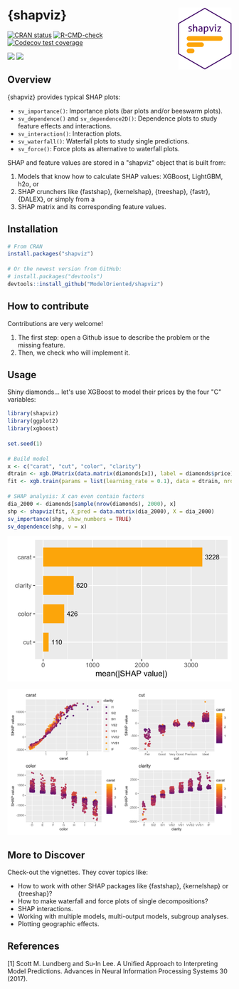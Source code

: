 # {shapviz} <a href='https://github.com/ModelOriented/shapviz'><img src='man/figures/logo.png' align="right" height="139" /></a>

<!-- badges: start -->

[![CRAN status](http://www.r-pkg.org/badges/version/shapviz)](https://cran.r-project.org/package=shapviz)
[![R-CMD-check](https://github.com/ModelOriented/shapviz/actions/workflows/R-CMD-check.yaml/badge.svg)](https://github.com/ModelOriented/shapviz/actions)
[![Codecov test coverage](https://codecov.io/gh/ModelOriented/shapviz/branch/main/graph/badge.svg)](https://app.codecov.io/gh/ModelOriented/shapviz?branch=main)

[![](https://cranlogs.r-pkg.org/badges/shapviz)](https://cran.r-project.org/package=shapviz) 
[![](https://cranlogs.r-pkg.org/badges/grand-total/shapviz?color=orange)](https://cran.r-project.org/package=shapviz)

<!-- badges: end -->

## Overview

{shapviz} provides typical SHAP plots:

- `sv_importance()`: Importance plots (bar plots and/or beeswarm plots).
- `sv_dependence()` and `sv_dependence2D()`: Dependence plots to study feature effects and interactions.
- `sv_interaction()`: Interaction plots.
- `sv_waterfall()`: Waterfall plots to study single predictions.
- `sv_force()`: Force plots as alternative to waterfall plots.

SHAP and feature values are stored in a "shapviz" object that is built from:

1. Models that know how to calculate SHAP values: XGBoost, LightGBM, h2o, or
2. SHAP crunchers like {fastshap}, {kernelshap}, {treeshap}, {fastr}, {DALEX}, or simply from a
3. SHAP matrix and its corresponding feature values. 

## Installation

``` r
# From CRAN
install.packages("shapviz")

# Or the newest version from GitHub:
# install.packages("devtools")
devtools::install_github("ModelOriented/shapviz")
```

## How to contribute

Contributions are very welcome!

1. The first step: open a Github issue to describe the problem or the missing feature.
2. Then, we check who will implement it. 

## Usage

Shiny diamonds... let's use XGBoost to model their prices by the four "C" variables:

```r
library(shapviz)
library(ggplot2)
library(xgboost)

set.seed(1)

# Build model
x <- c("carat", "cut", "color", "clarity")
dtrain <- xgb.DMatrix(data.matrix(diamonds[x]), label = diamonds$price)
fit <- xgb.train(params = list(learning_rate = 0.1), data = dtrain, nrounds = 65)

# SHAP analysis: X can even contain factors
dia_2000 <- diamonds[sample(nrow(diamonds), 2000), x]
shp <- shapviz(fit, X_pred = data.matrix(dia_2000), X = dia_2000)
sv_importance(shp, show_numbers = TRUE)
sv_dependence(shp, v = x)
```

![](man/figures/README-imp.svg)

![](man/figures/README-dep.png)

## More to Discover

Check-out the vignettes. They cover topics like:

- How to work with other SHAP packages like {fastshap}, {kernelshap} or {treeshap}?
- How to make waterfall and force plots of single decompositions?
- SHAP interactions.
- Working with multiple models, multi-output models, subgroup analyses.
- Plotting geographic effects.

## References

[1] Scott M. Lundberg and Su-In Lee. A Unified Approach to Interpreting Model Predictions. Advances in Neural Information Processing Systems 30 (2017).
